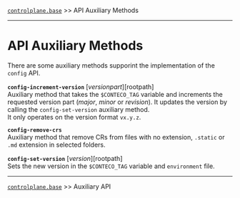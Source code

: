 [`controlplane.base`](../README.md) >> API Auxiliary Methods

-----

# API Auxiliary Methods

There are some auxiliary methods supporint the implementation of the `config` API.

__`config-increment-version`__ [$versionpart] [$rootpath]  
Auxiliary method that takes the `$CONTECO_TAG` variable and increments the requested version part (_major_, _minor_ or _revision_).
It updates the version by calling the `config-set-version` auxiliary method.  
It only operates on the version format `vx.y.z`.

__`config-remove-crs`__  
Auxiliary method that remove CRs from files with no extension, `.static` or `.md` extension in selected folders.

__`config-set-version`__ [$version] [$rootpath]  
Sets the new version in the `$CONTECO_TAG` variable and `environment` file.

-----
[`controlplane.base`](../README.md) >> Auxiliary API

